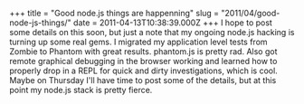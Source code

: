 +++
title = "Good node.js things are happenning"
slug = "2011/04/good-node-js-things/"
date = 2011-04-13T10:38:39.000Z
+++
I hope to post some details on this soon, but just a note that my ongoing node.js hacking is turning up some real gems. I migrated my application level tests from Zombie to Phantom with great results. phantom.js is pretty rad. Also got remote graphical debugging in the browser working and learned how to properly drop in a REPL for quick and dirty investigations, which is cool. Maybe on Thursday I'll have time to post some of the details, but at this point my node.js stack is pretty fierce.